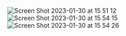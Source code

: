 ![Screen Shot 2023-01-30 at 15 51 12](https://user-images.githubusercontent.com/110754191/215434225-9b2a7af0-a9b4-4855-9ded-0f6f26a4c3bf.png)
![Screen Shot 2023-01-30 at 15 54 15](https://user-images.githubusercontent.com/110754191/215434237-9b1dce23-702e-424a-9dcd-ebd032ecc648.png)
![Screen Shot 2023-01-30 at 15 54 26](https://user-images.githubusercontent.com/110754191/215434292-a13946ad-8ccf-408a-ad22-23b058e927cf.png)
